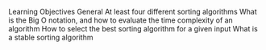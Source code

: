 Learning Objectives
General
At least four different sorting algorithms
What is the Big O notation, and how to evaluate the time complexity of an algorithm
How to select the best sorting algorithm for a given input
What is a stable sorting algorithm
